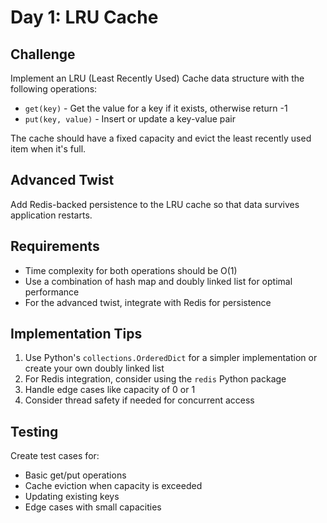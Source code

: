 # Day 1: LRU Cache

## Challenge
Implement an LRU (Least Recently Used) Cache data structure with the following operations:
- `get(key)` - Get the value for a key if it exists, otherwise return -1
- `put(key, value)` - Insert or update a key-value pair

The cache should have a fixed capacity and evict the least recently used item when it's full.

## Advanced Twist
Add Redis-backed persistence to the LRU cache so that data survives application restarts.

## Requirements
- Time complexity for both operations should be O(1)
- Use a combination of hash map and doubly linked list for optimal performance
- For the advanced twist, integrate with Redis for persistence

## Implementation Tips
1. Use Python's `collections.OrderedDict` for a simpler implementation or create your own doubly linked list
2. For Redis integration, consider using the `redis` Python package
3. Handle edge cases like capacity of 0 or 1
4. Consider thread safety if needed for concurrent access

## Testing
Create test cases for:
- Basic get/put operations
- Cache eviction when capacity is exceeded
- Updating existing keys
- Edge cases with small capacities